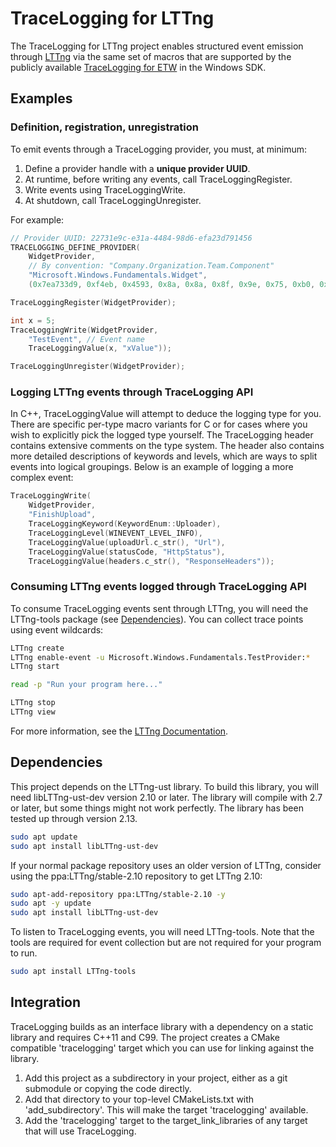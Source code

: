 # TraceLogging for LTTng

The TraceLogging for LTTng project enables structured event emission through
[LTTng](https://lttng.org/) via the same set of macros that are supported by the
publicly available [TraceLogging for
ETW](https://docs.microsoft.com/windows/win32/tracelogging/trace-logging-about)
in the Windows SDK.

## Examples

### Definition, registration, unregistration

To emit events through a TraceLogging provider, you must, at minimum:

1) Define a provider handle with a **unique provider UUID**.
2) At runtime, before writing any events, call TraceLoggingRegister.
3) Write events using TraceLoggingWrite.
4) At shutdown, call TraceLoggingUnregister.

For example:

```cpp
// Provider UUID: 22731e9c-e31a-4484-98d6-efa23d791456
TRACELOGGING_DEFINE_PROVIDER(
    WidgetProvider,
    // By convention: "Company.Organization.Team.Component"
    "Microsoft.Windows.Fundamentals.Widget",
    (0x7ea733d9, 0xf4eb, 0x4593, 0x8a, 0x8a, 0x8f, 0x9e, 0x75, 0xb0, 0x80, 0x04));

TraceLoggingRegister(WidgetProvider);

int x = 5;
TraceLoggingWrite(WidgetProvider,
    "TestEvent", // Event name
    TraceLoggingValue(x, "xValue"));

TraceLoggingUnregister(WidgetProvider);
```

### Logging LTTng events through TraceLogging API

In C++, TraceLoggingValue will attempt to deduce the logging type for you. There are specific per-type macro variants for C or for cases
where you wish to explicitly pick the logged type yourself. The TraceLogging header contains extensive comments on the type system.
The header also contains more detailed descriptions of keywords and levels, which are ways to split events into logical groupings.
Below is an example of logging a more complex event:

```cpp
TraceLoggingWrite(
    WidgetProvider,
    "FinishUpload",
    TraceLoggingKeyword(KeywordEnum::Uploader),
    TraceLoggingLevel(WINEVENT_LEVEL_INFO),
    TraceLoggingValue(uploadUrl.c_str(), "Url"),
    TraceLoggingValue(statusCode, "HttpStatus"),
    TraceLoggingValue(headers.c_str(), "ResponseHeaders"));
```

### Consuming LTTng events logged through TraceLogging API

To consume TraceLogging events sent through LTTng, you will need the LTTng-tools package (see [Dependencies](#Dependencies)). You can collect trace points using event wildcards:

```bash
LTTng create
LTTng enable-event -u Microsoft.Windows.Fundamentals.TestProvider:*
LTTng start

read -p "Run your program here..."

LTTng stop
LTTng view
```

For more information, see the [LTTng Documentation](https://LTTng.org/docs/v2.10/).

## Dependencies

This project depends on the LTTng-ust library. To build this library, you will need libLTTng-ust-dev version 2.10 or later.
The library will compile with 2.7 or later, but some things might not work perfectly. The library has been tested up through
version 2.13.

```bash
sudo apt update
sudo apt install libLTTng-ust-dev
```

If your normal package repository uses an older version of LTTng, consider using the ppa:LTTng/stable-2.10 repository to get LTTng 2.10:

```bash
sudo apt-add-repository ppa:LTTng/stable-2.10 -y
sudo apt -y update
sudo apt install libLTTng-ust-dev
```

To listen to TraceLogging events, you will need LTTng-tools. Note that the tools are required for event collection
but are not required for your program to run.

```bash
sudo apt install LTTng-tools
```

## Integration

TraceLogging builds as an interface library with a dependency on a static library and requires C++11 and C99. The project creates a CMake compatible 'tracelogging' target which you can use for linking against the library.

1. Add this project as a subdirectory in your project, either as a git submodule or copying the code directly.
2. Add that directory to your top-level CMakeLists.txt with 'add_subdirectory'. This will make the target 'tracelogging' available.  
3. Add the 'tracelogging' target to the target_link_libraries of any target that will use TraceLogging.

